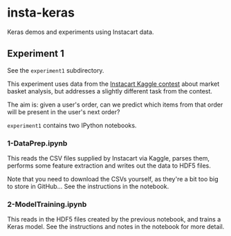 # insta-keras

Keras demos and experiments using Instacart data.

## Experiment 1

See the `experiment1` subdirectory.

This experiment uses data from the [Instacart Kaggle contest](https://www.kaggle.com/c/instacart-market-basket-analysis) about market basket analysis, but addresses a slightly different task from the contest.

The aim is: given a user's order, can we predict which items from that order will be present in the user's next order?

`experiment1` contains two IPython notebooks.

### 1-DataPrep.ipynb

This reads the CSV files supplied by Instacart via Kaggle, parses them, performs some feature extraction and writes out the data to HDF5 files.

Note that you need to download the CSVs yourself, as they're a bit too big to store in GitHub... See the instructions in the notebook.

### 2-ModelTraining.ipynb

This reads in the HDF5 files created by the previous notebook, and trains a Keras model. See the instructions and notes in the notebook for more detail.
